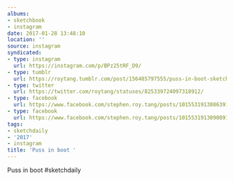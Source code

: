 ```yaml
---
albums:
- sketchbook
- instagram
date: 2017-01-28 13:48:10
location: ''
source: instagram
syndicated:
- type: instagram
  url: https://instagram.com/p/BPz25tRF_D9/
- type: tumblr
  url: https://roytang.tumblr.com/post/156485797555/puss-in-boot-sketchdaily
- type: twitter
  url: https://twitter.com/roytang/statuses/825339724097318912/
- type: facebook
  url: https://www.facebook.com/stephen.roy.tang/posts/10155319130863912:0
- type: facebook
  url: https://www.facebook.com/stephen.roy.tang/posts/10155319130908912
tags:
- sketchdaily
- '2017'
- instagram
title: 'Puss in boot '
---
```


Puss in boot #sketchdaily
